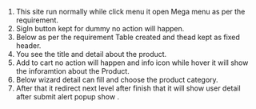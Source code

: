 1. This site run normally while click menu it open Mega menu as per the requirement.
2. SigIn button kept for dummy no action will happen.
3. Below as per the requirement Table created and thead kept as fixed header.
4. You see the title and detail about the product.
5. Add to cart no action will happen and info icon while hover it will show the inforamtion about the Product.
6. Below wizard detail can fill and choose the product category.
7. After that it redirect next level after finish that it will show user detail after submit alert popup show .
